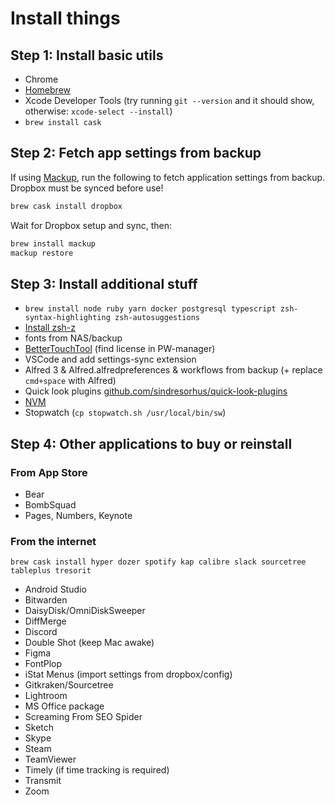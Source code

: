 # Install things

## Step 1: Install basic utils

- Chrome
- [Homebrew](https://brew.sh/)
- Xcode Developer Tools (try running `git --version` and it should show, otherwise: `xcode-select --install`)
- `brew install cask`

## Step 2: Fetch app settings from backup

If using [Mackup](https://github.com/lra/mackup), run the following to fetch application settings from backup. Dropbox must be synced before use!

```bash
brew cask install dropbox
```

Wait for Dropbox setup and sync, then:

```bash
brew install mackup
mackup restore
```

## Step 3: Install additional stuff

- `brew install node ruby yarn docker postgresql typescript zsh-syntax-highlighting zsh-autosuggestions`
- [Install zsh-z](https://github.com/agkozak/zsh-z)
- fonts from NAS/backup
- [BetterTouchTool](https://folivora.ai/) (find license in PW-manager)
- VSCode and add settings-sync extension
- Alfred 3 & Alfred.alfredpreferences & workflows from backup (+ replace `cmd+space` with Alfred)
- Quick look plugins [github.com/sindresorhus/quick-look-plugins](https://github.com/sindresorhus/quick-look-plugins)
- [NVM](https://github.com/nvm-sh/nvm)
- Stopwatch (`cp stopwatch.sh /usr/local/bin/sw`)

## Step 4: Other applications to buy or reinstall

### From App Store

- Bear
- BombSquad
- Pages, Numbers, Keynote

### From the internet

```
brew cask install hyper dozer spotify kap calibre slack sourcetree tableplus tresorit
```
- Android Studio
- Bitwarden
- DaisyDisk/OmniDiskSweeper
- DiffMerge
- Discord
- Double Shot (keep Mac awake)
- Figma
- FontPlop
- iStat Menus (import settings from dropbox/config)
- Gitkraken/Sourcetree
- Lightroom
- MS Office package
- Screaming From SEO Spider
- Sketch
- Skype
- Steam
- TeamViewer
- Timely (if time tracking is required)
- Transmit
- Zoom

